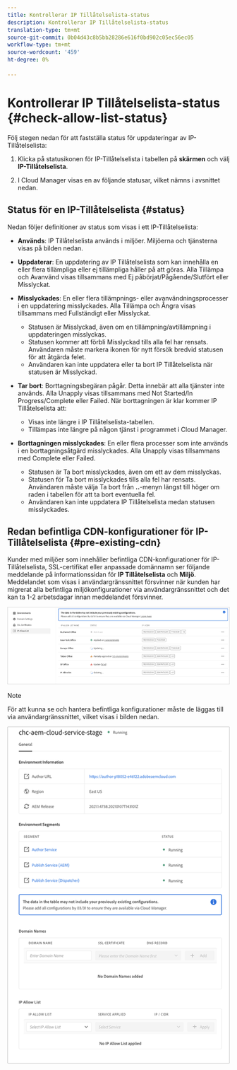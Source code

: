 ```yaml
---
title: Kontrollerar IP Tillåtelselista-status
description: Kontrollerar IP Tillåtelselista-status
translation-type: tm+mt
source-git-commit: 0b04d43c8b5bb28286e616f0bd902c05ec56ec05
workflow-type: tm+mt
source-wordcount: '459'
ht-degree: 0%

---
```



# Kontrollerar IP Tillåtelselista-status {#check-allow-list-status}

Följ stegen nedan för att fastställa status för uppdateringar av IP-Tillåtelselista:

1. Klicka på statusikonen för IP-Tillåtelselista i tabellen på **skärmen** och välj **IP-Tillåtelselista**.

1. I Cloud Manager visas en av följande statusar, vilket nämns i avsnittet nedan.

## Status för en IP-Tillåtelselista {#status}

Nedan följer definitioner av status som visas i ett IP-Tillåtelselista:

* **Används**: IP Tillåtelselista används i miljöer.  Miljöerna och tjänsterna visas på bilden nedan.

* **Uppdaterar**: En uppdatering av IP Tillåtelselista som kan innehålla en eller flera tillämpliga eller ej tillämpliga håller på att göras. Alla Tillämpa och Avanvänd visas tillsammans med Ej påbörjat/Pågående/Slutfört eller Misslyckat.

* **Misslyckades**: En eller flera tillämpnings- eller avanvändningsprocesser i en uppdatering misslyckades. Alla Tillämpa och Ångra visas tillsammans med Fullständigt eller Misslyckat.
   * Statusen är Misslyckad, även om en tillämpning/avtillämpning i uppdateringen misslyckas.
   * Statusen kommer att förbli Misslyckad tills alla fel har rensats. Användaren måste markera ikonen för nytt försök bredvid statusen för att åtgärda felet.
   * Användaren kan inte uppdatera eller ta bort IP Tillåtelselista när statusen är Misslyckad.

* **Tar bort**: Borttagningsbegäran pågår. Detta innebär att alla tjänster inte används. Alla Unapply visas tillsammans med Not Started/In Progress/Complete eller Failed.
När borttagningen är klar kommer IP Tillåtelselista att:
   * Visas inte längre i IP Tillåtelselista-tabellen.
   * Tillämpas inte längre på någon tjänst i programmet i Cloud Manager.

* **Borttagningen misslyckades**: En eller flera processer som inte används i en borttagningsåtgärd misslyckades. Alla Unapply visas tillsammans med Complete eller Failed.

   * Statusen är Ta bort misslyckades, även om ett av dem misslyckas.
   * Statusen för Ta bort misslyckades tills alla fel har rensats. Användaren måste välja Ta bort från **..**-menyn längst till höger om raden i tabellen för att ta bort eventuella fel.
   * Användaren kan inte uppdatera IP Tillåtelselista medan statusen misslyckades.

## Redan befintliga CDN-konfigurationer för IP-Tillåtelselista {#pre-existing-cdn}

Kunder med miljöer som innehåller befintliga CDN-konfigurationer för IP-Tillåtelselista, SSL-certifikat eller anpassade domännamn ser följande meddelande på informationssidan för **IP Tillåtelselista** och **Miljö**. Meddelandet som visas i användargränssnittet försvinner när kunden har migrerat alla befintliga miljökonfigurationer via användargränssnittet och det kan ta 1-2 arbetsdagar innan meddelandet försvinner.

![](/help/implementing/cloud-manager/assets/ip-allow-list-1.png)

>[!NOTE]
>För att kunna se och hantera befintliga konfigurationer måste de läggas till via användargränssnittet, vilket visas i bilden nedan.

![](/help/implementing/cloud-manager/assets/ip-allow-list-2.png)

